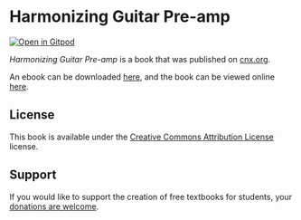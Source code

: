 # Harmonizing Guitar Pre-amp

[![Open in Gitpod](https://gitpod.io/button/open-in-gitpod.svg)](https://gitpod.io/from-referrer/)

_Harmonizing Guitar Pre-amp_ is a book that was published on [cnx.org](https://cnx.org/).

An ebook can be downloaded [here](https://github.com/cnx-user-books/cnxbook-harmonizing-guitar-pre-amp/releases/latest), and the book can be viewed online [here](https://github.com/cnx-user-books/cnxbook-harmonizing-guitar-pre-amp/releases/latest).

## License
This book is available under the [Creative Commons Attribution License](./LICENSE) license.

## Support
If you would like to support the creation of free textbooks for students, your [donations are welcome](https://riceconnect.rice.edu/donation/support-openstax-banner).
